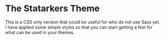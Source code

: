 # The Statarkers Theme

This is a CSS only version that could be useful for who do not use Sass yet. I have applied some simple styles so that you can start getting a feel for what can be used in your themes.  